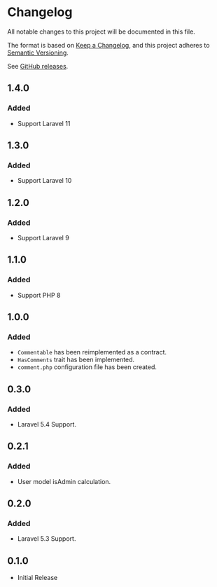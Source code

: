 # Changelog

All notable changes to this project will be documented in this file.

The format is based on [Keep a Changelog](https://keepachangelog.com/en/1.0.0),
and this project adheres to [Semantic Versioning](https://semver.org/spec/v2.0.0.html).

See [GitHub releases](https://github.com/mll-lab/laravel-comment/releases).

## 1.4.0

### Added

- Support Laravel 11

## 1.3.0

### Added

- Support Laravel 10

## 1.2.0

### Added

- Support Laravel 9

## 1.1.0

### Added

- Support PHP 8

## 1.0.0

### Added

- `Commentable` has been reimplemented as a contract.
- `HasComments` trait has been implemented.
- `comment.php` configuration file has been created.

## 0.3.0

### Added

- Laravel 5.4 Support.

## 0.2.1

### Added

- User model isAdmin calculation.

## 0.2.0

### Added

- Laravel 5.3 Support.

## 0.1.0

- Initial Release
